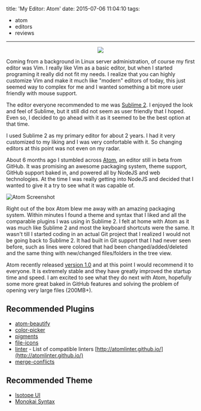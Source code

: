 title: 'My Editor: Atom'
date: 2015-07-06 11:04:10
tags:
- atom
- editors
- reviews
---
<center><img src="/images/atom.png" style="border:0px"/></center>

Coming from a background in Linux server administration, of course my first editor was Vim. I really like Vim as a basic editor, but when I started programing it really did not fit my needs. I realize that you can highly customize Vim and make it much like "modern" editors of today, this just seemed way to complex for me and I wanted something a bit more user friendly with mouse support.

The editor everyone recommended to me was [Sublime 2](http://www.sublimetext.com/). I enjoyed the look and feel of Sublime, but it still did not seem as user friendly that I hoped. Even so, I decided to go ahead with it as it seemed to be the best option at that time.

I used Sublime 2 as my primary editor for about 2 years. I had it very customized to my liking and I was very confortable with it. So changing editors at this point was not even on my radar.

About 6 months ago I stumbled across [Atom](https://atom.io/), an editor still in beta from GitHub. It was promising an awesome packaging system, theme support, GitHub support baked in, and powered all by NodeJS and web technologies. At the time I was really getting into NodeJS and decided that I wanted to give it a try to see what it was capable of.

<!-- more -->

![Atom Screenshot](/images/atom2.png "Atom Screenshot")

Right out of the box Atom blew me away with an amazing packaging system. Within minutes I found a theme and syntax that I liked and all the comparable plugins I was using in Sublime 2. I felt at home with Atom as it was much like Sublime 2 and most the keyboard shortcuts were the same. It wasn't till I started coding in an actual Git project that I realized I would not be going back to Sublime 2. It had built in Git support that I had never seen before, such as lines were colored that had been changed/added/deleted and the same thing with new/changed files/folders in the tree view.

Atom recently released [version 1.0](http://blog.atom.io/2015/06/25/atom-1-0.html) and at this point I would recommend it to everyone. It is extremely stable and they have greatly improved the startup time and speed. I am excited to see what they do next with Atom, hopefully some more great baked in GitHub features and solving the problem of opening very large files (200MB+).

## Recommended Plugins

* [atom-beautify](https://atom.io/packages/atom-beautify)
* [color-picker](https://atom.io/packages/color-picker)
* [pigments](https://atom.io/packages/pigments)
* [file-icons](https://atom.io/packages/file-icons)
* [linter](https://atom.io/packages/linter) - List of compatible linters [http://atomlinter.github.io/](http://atomlinter.github.io/)
* [merge-conflicts](https://atom.io/packages/merge-conflicts)

## Recommended Theme

* [Isotope UI](https://atom.io/themes/isotope-ui)
* [Monokai Syntax](https://atom.io/themes/monokai)
